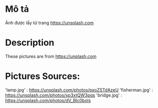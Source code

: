 # Mô tả
Ảnh được lấy từ trang https://unsplash.com

# Description
These pictures are from https://unplash.com

# Pictures Sources:

'lamp.jpg' : https://unsplash.com/photos/pxoZSTdAzeU
'fisherman.jpg' : https://unsplash.com/photos/xp3xtQW3pqs
'bridge.jpg' : https://unsplash.com/photos/dV_Blc0bols
